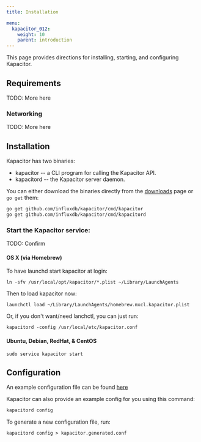 ```yaml
---
title: Installation

menu:
  kapacitor_012:
    weight: 10
    parent: introduction
---
```


This page provides directions for installing, starting, and configuring Kapacitor.

## Requirements

TODO: More here

### Networking

TODO: More here

## Installation

Kapacitor has two binaries:

* kapacitor -- a CLI program for calling the Kapacitor API.
* kapacitord -- the Kapacitor server daemon.

You can either download the binaries directly from the [downloads](https://influxdata.com/downloads/#kapacitor) page or `go get` them:

```bash
go get github.com/influxdb/kapacitor/cmd/kapacitor
go get github.com/influxdb/kapacitor/cmd/kapacitord
```

### Start the Kapacitor service:

TODO: Confirm

#### OS X (via Homebrew)
To have launchd start kapacitor at login:
```
ln -sfv /usr/local/opt/kapacitor/*.plist ~/Library/LaunchAgents
```
Then to load kapacitor now:
```
launchctl load ~/Library/LaunchAgents/homebrew.mxcl.kapacitor.plist
```

Or, if you don't want/need lanchctl, you can just run:
```
kapacitord -config /usr/local/etc/kapacitor.conf
```

#### Ubuntu, Debian, RedHat, & CentOS
```
sudo service kapacitor start
```

## Configuration

An example configuration file can be found [here](https://github.com/influxdb/kapacitor/blob/master/etc/kapacitor/kapacitor.conf)

Kapacitor can also provide an example config for you using this command:

```bash
kapacitord config
```

To generate a new configuration file, run:
```
kapacitord config > kapacitor.generated.conf
```
